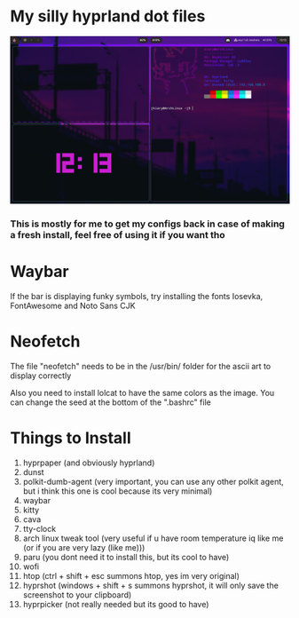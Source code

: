 # My silly hyprland dot files
![alt text](https://github.com/Kiaryy/DotFiles/blob/main/image.png)

### This is mostly for me to get my configs back in case of making a fresh install, feel free of using it if you want tho

# Waybar
If the bar is displaying funky symbols, try installing the fonts Iosevka, FontAwesome and Noto Sans CJK

# Neofetch
The file "neofetch" needs to be in the /usr/bin/ folder for the ascii art to display correctly

Also you need to install lolcat to have the same colors as the image.
You can change the seed at the bottom of the ".bashrc" file

# Things to Install
1) hyprpaper (and obviously hyprland)
2) dunst
3) polkit-dumb-agent (very important, you can use any other polkit agent, but i think this one is cool because its very minimal) 
4) waybar
5) kitty
6) cava
7) tty-clock
8) arch linux tweak tool (very useful if u have room temperature iq like me (or if you are very lazy (like me)))
9) paru (you dont need it to install this, but its cool to have)
10) wofi
11) htop (ctrl + shift + esc summons htop, yes im very original)
12) hyprshot (windows + shift + s summons hyprshot, it will only save the screenshot to your clipboard)
18) hyprpicker (not really needed but its good to have)
